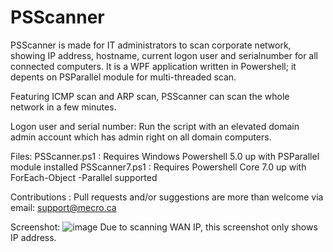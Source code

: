 # PSScanner

PSScanner is made for IT administrators to scan corporate network, showing IP address, hostname, current logon user and serialnumber for all connected computers.
It is a WPF application written in Powershell; it depents on PSParallel module for multi-threaded scan.

Featuring ICMP scan and ARP scan, PSScanner can scan the whole network in a few minutes.

Logon user and serial number: Run the script with an elevated domain admin account which has admin right on all domain computers.

Files:
PSScanner.ps1  : Requires Windows Powershell 5.0 up with PSParallel module installed
PSScanner7.ps1 : Requires Powershell Core 7.0 up with ForEach-Object -Parallel supported

Contributions : Pull requests and/or suggestions are more than welcome via email: support@mecro.ca

Screenshot:
![image](https://user-images.githubusercontent.com/57880343/114135249-d41f6400-98bd-11eb-90d7-89b1da6fb461.png)
Due to scanning WAN IP, this screenshot only shows IP address.

